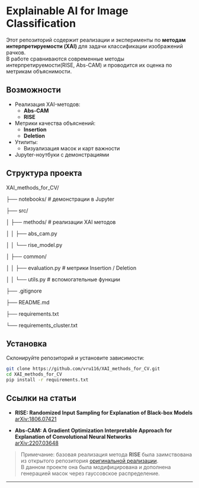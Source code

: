 # Explainable AI for Image Classification

Этот репозиторий содержит реализации и эксперименты по **методам интерпретируемости (XAI)** для задачи классификации изображений рачков.  
В работе сравниваются современные методы интерпретируемости(RISE, Abs-CAM) и проводится их оценка по метрикам объяснимости.

## Возможности
- Реализация XAI-методов:
  - **Abs-CAM**
  - **RISE**
- Метрики качества объяснений:
  - **Insertion**
  - **Deletion**
- Утилиты:
  - Визуализация масок и карт важности
- Jupyter-ноутбуки с демонстрациями


## Структура проекта

XAI_methods_for_CV/

├── notebooks/         # демонстрации в Jupyter

├── src/

│ ├── methods/         # реализации XAI методов

│ │ ├── abs_cam.py

│ │ └── rise_model.py

│ ├── common/

│ │ ├── evaluation.py  # метрики Insertion / Deletion

│ │ └── utils.py       # вспомогательные функции

├── .gitignore

├── README.md

├── requirements.txt  

└── requirements_cluster.txt  


## Установка

Склонируйте репозиторий и установите зависимости:

```bash
git clone https://github.com/vru116/XAI_methods_for_CV.git
cd XAI_methods_for_CV
pip install -r requirements.txt
```


## Ссылки на статьи

- **RISE: Randomized Input Sampling for Explanation of Black-box Models**  
  [arXiv:1806.07421](https://arxiv.org/pdf/1806.07421)

- **Abs-CAM: A Gradient Optimization Interpretable Approach for Explanation of Convolutional Neural Networks**  
  [arXiv:2207.03648](https://arxiv.org/pdf/2207.03648)


> Примечание: базовая реализация метода **RISE** была заимствована из открытого репозитория [оригинальной реализации](https://github.com/eclique/RISE/tree/master).  
> В данном проекте она была модифицирована и дополнена генерацией масок через гауссовское распределение.


---